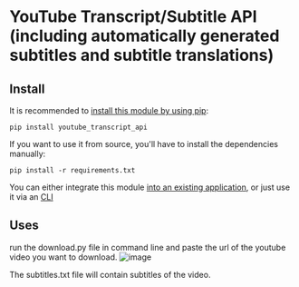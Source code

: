 
# YouTube Transcript/Subtitle API (including automatically generated subtitles and subtitle translations)  

## Install

It is recommended to [install this module by using pip](https://pypi.org/project/youtube-transcript-api/):

```
pip install youtube_transcript_api
```

If you want to use it from source, you'll have to install the dependencies manually:

```
pip install -r requirements.txt
```

You can either integrate this module [into an existing application](#api), or just use it via an [CLI](#cli)

## Uses 
run the download.py file in command line and paste the url of the youtube video you want to download.
![image](https://user-images.githubusercontent.com/50907565/204422678-33687356-7639-44cd-b18a-bd1720d054be.png)

The subtitles.txt file will contain subtitles of the video.
